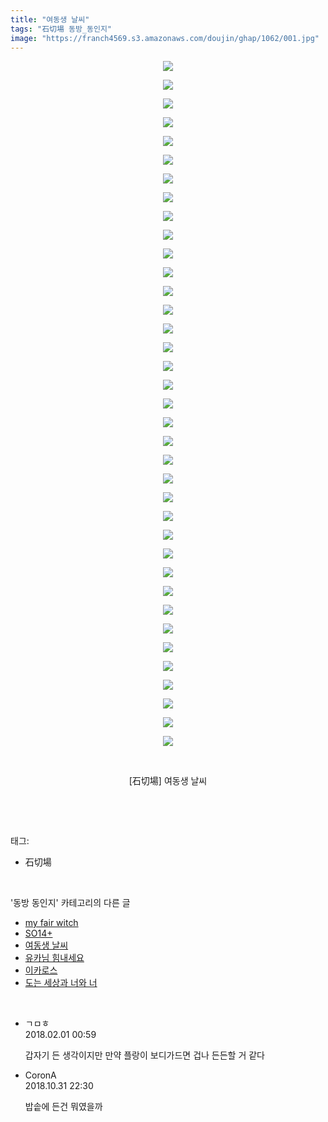 ```yaml
---
title: "여동생 날씨"
tags: "石切場 동방_동인지"
image: "https://franch4569.s3.amazonaws.com/doujin/ghap/1062/001.jpg"
---
```

<div class="article">
<p style="text-align: center; clear: none; float: none;"><img src="{{ site.imgserver2 }}/ghap/1062/001.jpg"/></p>
<p style="text-align: center; clear: none; float: none;"><img src="{{ site.imgserver2 }}/ghap/1062/002.jpg"/></p>
<p style="text-align: center; clear: none; float: none;"><img src="{{ site.imgserver2 }}/ghap/1062/003.jpg"/></p>
<p style="text-align: center; clear: none; float: none;"><img src="{{ site.imgserver2 }}/ghap/1062/004.jpg"/></p>
<p style="text-align: center; clear: none; float: none;"><img src="{{ site.imgserver2 }}/ghap/1062/005.jpg"/></p>
<p style="text-align: center; clear: none; float: none;"><img src="{{ site.imgserver2 }}/ghap/1062/006.jpg"/></p>
<p style="text-align: center; clear: none; float: none;"><img src="{{ site.imgserver2 }}/ghap/1062/007.jpg"/></p>
<p style="text-align: center; clear: none; float: none;"><img src="{{ site.imgserver2 }}/ghap/1062/008.jpg"/></p>
<p style="text-align: center; clear: none; float: none;"><img src="{{ site.imgserver2 }}/ghap/1062/009.jpg"/></p>
<p style="text-align: center; clear: none; float: none;"><img src="{{ site.imgserver2 }}/ghap/1062/010.jpg"/></p>
<p style="text-align: center; clear: none; float: none;"><img src="{{ site.imgserver2 }}/ghap/1062/011.jpg"/></p>
<p style="text-align: center; clear: none; float: none;"><img src="{{ site.imgserver2 }}/ghap/1062/012.jpg"/></p>
<p style="text-align: center; clear: none; float: none;"><img src="{{ site.imgserver2 }}/ghap/1062/013.jpg"/></p>
<p style="text-align: center; clear: none; float: none;"><img src="{{ site.imgserver2 }}/ghap/1062/014.jpg"/></p>
<p style="text-align: center; clear: none; float: none;"><img src="{{ site.imgserver2 }}/ghap/1062/015.jpg"/></p>
<p style="text-align: center; clear: none; float: none;"><img src="{{ site.imgserver2 }}/ghap/1062/016.jpg"/></p>
<p style="text-align: center; clear: none; float: none;"><img src="{{ site.imgserver2 }}/ghap/1062/017.jpg"/></p>
<p style="text-align: center; clear: none; float: none;"><img src="{{ site.imgserver2 }}/ghap/1062/018.jpg"/></p>
<p style="text-align: center; clear: none; float: none;"><img src="{{ site.imgserver2 }}/ghap/1062/019.jpg"/></p>
<p style="text-align: center; clear: none; float: none;"><img src="{{ site.imgserver2 }}/ghap/1062/020.jpg"/></p>
<p style="text-align: center; clear: none; float: none;"><img src="{{ site.imgserver2 }}/ghap/1062/021.jpg"/></p>
<p style="text-align: center; clear: none; float: none;"><img src="{{ site.imgserver2 }}/ghap/1062/022.jpg"/></p>
<p style="text-align: center; clear: none; float: none;"><img src="{{ site.imgserver2 }}/ghap/1062/023.jpg"/></p>
<p style="text-align: center; clear: none; float: none;"><img src="{{ site.imgserver2 }}/ghap/1062/024.jpg"/></p>
<p style="text-align: center; clear: none; float: none;"><img src="{{ site.imgserver2 }}/ghap/1062/025.jpg"/></p>
<p style="text-align: center; clear: none; float: none;"><img src="{{ site.imgserver2 }}/ghap/1062/026.jpg"/></p>
<p style="text-align: center; clear: none; float: none;"><img src="{{ site.imgserver2 }}/ghap/1062/027.jpg"/></p>
<p style="text-align: center; clear: none; float: none;"><img src="{{ site.imgserver2 }}/ghap/1062/028.jpg"/></p>
<p style="text-align: center; clear: none; float: none;"><img src="{{ site.imgserver2 }}/ghap/1062/029.jpg"/></p>
<p style="text-align: center; clear: none; float: none;"><img src="{{ site.imgserver2 }}/ghap/1062/030.jpg"/></p>
<p style="text-align: center; clear: none; float: none;"><img src="{{ site.imgserver2 }}/ghap/1062/031.jpg"/></p>
<p style="text-align: center; clear: none; float: none;"><img src="{{ site.imgserver2 }}/ghap/1062/032.jpg"/></p>
<p style="text-align: center; clear: none; float: none;"><img src="{{ site.imgserver2 }}/ghap/1062/033.jpg"/></p>
<p style="text-align: center; clear: none; float: none;"><img src="{{ site.imgserver2 }}/ghap/1062/034.jpg"/></p>
<p style="text-align: center; clear: none; float: none;"><img src="{{ site.imgserver2 }}/ghap/1062/035.jpg"/></p>
<p style="text-align: center; clear: none; float: none;"><img src="{{ site.imgserver2 }}/ghap/1062/036.jpg"/></p>
<p style="text-align: center; clear: none; float: none;"><img src="{{ site.imgserver2 }}/ghap/1062/037.jpg"/></p>
<p style="text-align: center; clear: none; float: none;"><br/></p>
<p style="text-align: center; clear: none; float: none;">[石切場] 여동생 날씨</p>
<p><br/></p>
</div><br/>
<div class="tagTrail">
<p>태그: </p>
<ul>
<li>石切場</li>
</ul>
</div><br/>
<div class="another">
<p>'동방 동인지' 카테고리의 다른 글</p>
<ul>
<li><a href="/ghap_1064">my fair witch</a></li>
<li><a href="/ghap_1063">SO14+</a></li>
<li><a href="/ghap_1062">여동생 날씨</a></li>
<li><a href="/ghap_1061">유카님 힘내세요</a></li>
<li><a href="/ghap_1059">이카로스</a></li>
<li><a href="/ghap_1058">도는 세상과 너와 너</a></li>
</ul>
</div><br/>
<div class="cb_module cb_fluid">
<div class="cb_wrt cb_profile">
<div class="comment">
<ul>
<li class="cb_thumb_off" id="comment15188599">
<div class="cb_comment_area">
<div class="cb_info_area">
<div class="cb_section">
<span class="cb_nick_name">ㄱㅁㅎ</span>
</div>
<div class="cb_section">
<span class="cb_date">2018.02.01 00:59 </span>
</div>
</div>
<div class="cb_dsc_comment">
<p class="cb_dsc">
											갑자기 든 생각이지만 만약 플랑이 보디가드면 겁나 든든할 거 같다
										</p>
</div>
</div></li>
<li class="cb_thumb_off" id="comment15365758">
<div class="cb_comment_area">
<div class="cb_info_area">
<div class="cb_section">
<span class="cb_nick_name">CoronA</span>
</div>
<div class="cb_section">
<span class="cb_date">2018.10.31 22:30 </span>
</div>
</div>
<div class="cb_dsc_comment">
<p class="cb_dsc">
											밥솥에 든건 뭐였을까
										</p>
</div>
</div></li>
</ul>
</div>
</div><!-- commentList close -->
</div><br/>
